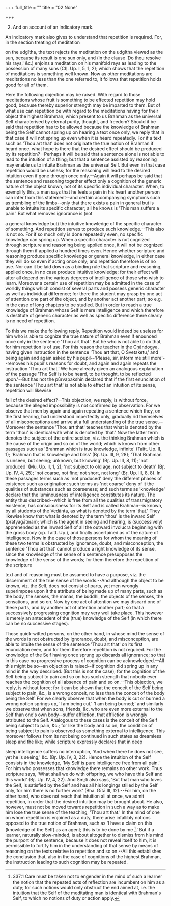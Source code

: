 +++
full_title = ""
title = "02 None"

+++


2. And on account of an indicatory mark.

An indicatory mark also gives to understand that repetition is required. For, in the section treating of meditation

on the udgītha, the text rejects the meditation on the udgītha viewed as the sun, because its result is one sun only, and (in the clause 'Do thou resolve his rays,' &c.) enjoins a meditation on his manifold rays as leading to the possession of many suns (Cḥ. Up. I, 5, 1; 2); which shows that the repetition of meditations is something well known. Now as other meditations are meditations no less than the one referred to, it follows that repetition holds good for all of them.

Here the following objection may be raised. With regard to those meditations whose fruit is something to be effected repetition may hold good, because thereby superior strength may be imparted to them. But of what use can repetition be with regard to the meditations having for their object the highest Brahman, which present to us Brahman as the universal Self characterised by eternal purity, thought, and freedom? Should it be said that repetition has to be allowed because the knowledge of Brahman being the Self cannot spring up on hearing a text once only, we reply that in that case it will not spring up even when it is heard repeatedly. For if a text such as 'Thou art that' does not originate the true notion of Brahman if heard once, what hope is there that the desired effect should be produced by its repetition?--Perhaps it will be said that a sentence alone is not able to lead to the intuition of a thing; but that a sentence assisted by reasoning may enable us to intuite Brahman as the universal Self. But even in that case repetition would be useless; for the reasoning will lead to the desired intuition even if gone through once only.--Again it will perhaps be said that the sentence and reasoning together effect only a cognition of the generic nature of the object known, not of its specific individual character. When, to exemplify this, a man says that he feels a pain in his heart another person can infer from this statement--and certain accompanying symptoms such as trembling of the limbs--only that there exists a pain in general but is unable to intuite its specific character; all he knows is 'This man suffers a pain.' But what removes ignorance is (not

a general knowledge but) the intuitive knowledge of the specific character of something. And repetition serves to produce such knowledge.--This also is not so. For if so much only is done repeatedly even, no specific knowledge can spring up. When a specific character is not cognized through scripture and reasoning being applied once, it will not be cognized through them if applied a hundred times even. Hence whether scripture and reasoning produce specific knowledge or general knowledge, in either case they will do so even if acting once only; and repetition therefore is of no use. Nor can it be laid down as a binding rule that scripture and reasoning, applied once, in no case produce intuitive knowledge; for their effect will after all depend on the various degrees of intelligence of those who wish to learn. Moreover a certain use of repetition may be admitted in the case of worldly things which consist of several parts and possess generic character as well as individual difference; for there the student may grasp by one act of attention one part of the object, and by another act another part; so e.g. in the case of long chapters to be studied. But in order to reach a true knowledge of Brahman whose Self is mere intelligence and which therefore is destitute of generic character as well as specific difference there clearly is no need of repetition.

To this we make the following reply. Repetition would indeed be useless for him who is able to cognize the true nature of Brahman even if enounced once only in the sentence 'Thou art that.' But he who is not able to do that, for him repetition is of use. For this reason the teacher in the Cḥāndogya, having given instruction in the sentence 'Thou art that, O Śvetaketu,' and being again and again asked by his pupil--'Please, sir, inform me still more'--removes his pupil's reasons for doubt, and again and again repeats the instruction 'Thou art that.' We have already given an analogous explanation of the passage 'The Self is to be heard, to be thought, to be reflected upon.'--But has not the pūrvapakshin declared that if the first enunciation of the sentence 'Thou art that' is not able to effect an intuition of its sense, repetition will likewise

fail of the desired effect?--This objection, we reply, is without force, because the alleged impossibility is not confirmed by observation. For we observe that men by again and again repeating a sentence which they, on the first hearing, had understood imperfectly only, gradually rid themselves of all misconceptions and arrive at a full understanding of the true sense.--Moreover the sentence 'Thou art that' teaches that what is denoted by the term 'thou' is identical with what is denoted by 'that.' Now the latter term denotes the subject of the entire section, viz. the thinking Brahman which is the cause of the origin and so on of the world; which is known from other passages such as 'Brahman which is true knowledge, infinite' (Taitt. Up. II, 1); 'Brahman that is knowledge and bliss' (Br̥. Up. III, 9, 28); 'That Brahman is unseen, but seeing; unknown, but knowing' (Br̥. Up. III, 8, 11); 'not produced' (Mu. Up. II, 1, 2); 'not subject to old age, not subject to death' (Br̥. Up. IV, 4, 25); 'not coarse, not fine; not short, not long' (Br̥. Up. III, 8, 8). In these passages terms such as 'not produced' deny the different phases of existence such as origination; such terms as 'not coarse' deny of it the qualities of substances such as coarseness; and such terms as 'knowledge' declare that the luminousness of intelligence constitutes its nature. The entity thus described--which is free from all the qualities of transmigratory existence, has consciousness for its Self and is called Brahman--is known, by all students of the Vedānta, as what is denoted by the term 'that.' They likewise know that what is denoted by the term 'thou' is the inward Self (pratyagātman); which is the agent in seeing and hearing, is (successively) apprehended as the inward Self of all the outward involucra beginning with the gross body (cp. Taitt. Up.), and finally ascertained as of the nature of intelligence. Now in the case of those persons for whom the meaning of these two terms is obstructed by ignorance, doubt, and misconception, the sentence 'Thou art that' cannot produce a right knowledge of its sense, since the knowledge of the sense of a sentence presupposes the knowledge of the sense of the words; for them therefore the repetition of the scripture

text and of reasoning must be assumed to have a purpose, viz. the discernment of the true sense of the words.--And although the object to be known, viz. the Self, does not consist of parts, yet men wrongly superimpose upon it the attribute of being made up of many parts, such as the body, the senses, the manas, the buddhi, the objects of the senses, the sensations, and so on. Now by one act of attention we may discard one of these parts, and by another act of attention another part; so that a successively progressing cognition may very well take place. This however is merely an antecedent of the (true) knowledge of the Self (in which there can be no successive stages).

Those quick-witted persons, on the other hand, in whose mind the sense of the words is not obstructed by ignorance, doubt, and misconception, are able to intuite the sense of the sentence 'Thou art that' on its first enunciation even, and for them therefore repetition is not required. For the knowledge of the Self having once sprung up discards all ignorance; so that in this case no progressive process of cognition can be acknowledged.--All this might be so--an objection is raised--if cognition did spring up in any mind in the way described. (But this is not the case); for the cognition of the Self being subject to pain and so on has such strength that nobody ever reaches the cognition of all absence of pain and so on.--This objection, we reply, is without force; for it can be shown that the conceit of the Self being subject to pain, &c., is a wrong conceit, no less than the conceit of the body being the Self. For we clearly observe that when the body is cut or burned a wrong notion springs up, 'I am being cut,' 'I am being burned;' and similarly we observe that when sons, friends, &c. who are even more external to the Self than one's own body--suffer affliction, that affliction is wrongly attributed to the Self. Analogous to these cases is the conceit of the Self being subject to pain, &c.; for like the body and so on, the condition of being subject to pain is observed as something external to intelligence. This moreover follows from its not being continued in such states as dreamless sleep and the like; while scripture expressly declares that in deep

sleep intelligence suffers no interruption, 'And when there he does not see, yet he is seeing,' &c. (Br̥. Up. IV, 3, 22). Hence the intuition of the Self consists in the knowledge, 'My Self is pure intelligence free from all pain.' For him who possesses that knowledge there remains no other work. Thus scripture says, 'What shall we do with offspring, we who have this Self and this world' (Br̥. Up. IV, 4, 22). And Smr̥ti also says, 'But that man who loves the Self, is satisfied by the Self and has all his longings stilled by the Self only, for him there is no further work' (Bha. Gītā III, 12).--For him, on the other hand, who does not reach that intuition all at once, we admit repetition, in order that the desired intuition may be brought about. He also, however, must not be moved towards repetition in such a way as to make him lose the true sense of the teaching, 'Thou art that.' In the mind of one on whom repetition is enjoined as a duty, there arise infallibly notions opposed to the true notion of Brahman, such as 'I have a claim on this (knowledge of the Self) as an agent; this is to be done by me [^fn_207].' But if a learner, naturally slow-minded, is about altogether to dismiss from his mind the purport of the sentence, because it does not reveal itself to him, it is permissible to fortify him in the understanding of that sense by means of reasoning on the texts relative to repetition and so on.--All this establishes the conclusion that, also in the case of cognitions of the highest Brahman, the instruction leading to such cognition may be repeated.

[^fn_207]: 337:1 Care must be taken not to engender in the mind of such a learner the notion that the repeated acts of reflection are incumbent on him as a duty; for such notions would only obstruct the end aimed at, i.e. the intuition that the Self of the meditating man is identical with Brahman's Self, to which no notions of duty or action apply.

